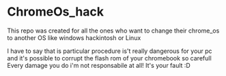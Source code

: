 # ChromeOs_hack

This repo was created for all the ones who want to change their chrome_os to another OS like windows hackintosh or Linux

I have to say that is particular procedure is't really dangerous for your pc and it's possible to corrupt the flash rom of your chromebook so carefull 
Every damage you do i'm not responsabile at all! It's your fault :D
 
